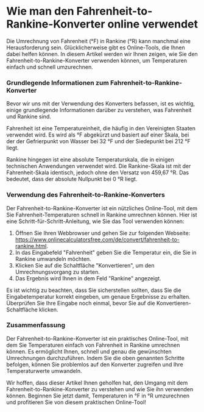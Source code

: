 Wie man den Fahrenheit-to-Rankine-Konverter online verwendet
============================================================

Die Umrechnung von Fahrenheit (°F) in Rankine (°R) kann manchmal eine Herausforderung sein. Glücklicherweise gibt es Online-Tools, die Ihnen dabei helfen können. In diesem Artikel werden wir Ihnen zeigen, wie Sie den Fahrenheit-to-Rankine-Konverter verwenden können, um Temperaturen einfach und schnell umzurechnen.

### Grundlegende Informationen zum Fahrenheit-to-Rankine-Konverter

Bevor wir uns mit der Verwendung des Konverters befassen, ist es wichtig, einige grundlegende Informationen darüber zu verstehen, was Fahrenheit und Rankine sind.

Fahrenheit ist eine Temperatureinheit, die häufig in den Vereinigten Staaten verwendet wird. Es wird als °F abgekürzt und basiert auf einer Skala, bei der der Gefrierpunkt von Wasser bei 32 °F und der Siedepunkt bei 212 °F liegt.

Rankine hingegen ist eine absolute Temperaturskala, die in einigen technischen Anwendungen verwendet wird. Die Rankine-Skala ist mit der Fahrenheit-Skala identisch, jedoch ohne den Versatz von 459,67 °R. Das bedeutet, dass der absolute Nullpunkt bei 0 °R liegt.

### Verwendung des Fahrenheit-to-Rankine-Konverters

Der Fahrenheit-to-Rankine-Konverter ist ein nützliches Online-Tool, mit dem Sie Fahrenheit-Temperaturen schnell in Rankine umrechnen können. Hier ist eine Schritt-für-Schritt-Anleitung, wie Sie das Tool verwenden können:

1. Öffnen Sie Ihren Webbrowser und gehen Sie zur folgenden Webseite: <https://www.onlinecalculatorsfree.com/de/convert/fahrenheit-to-rankine.html>.
2. In das Eingabefeld "Fahrenheit" geben Sie die Temperatur ein, die Sie in Rankine umwandeln möchten.
3. Klicken Sie auf die Schaltfläche "Konvertieren", um den Umrechnungsvorgang zu starten.
4. Das Ergebnis wird Ihnen in dem Feld "Rankine" angezeigt.

Es ist wichtig zu beachten, dass Sie sicherstellen sollten, dass Sie die Eingabetemperatur korrekt eingeben, um genaue Ergebnisse zu erhalten. Überprüfen Sie Ihre Eingabe noch einmal, bevor Sie auf die Konvertieren-Schaltfläche klicken.

### Zusammenfassung

Der Fahrenheit-to-Rankine-Konverter ist ein praktisches Online-Tool, mit dem Sie Temperaturen einfach von Fahrenheit in Rankine umrechnen können. Es ermöglicht Ihnen, schnell und genau die gewünschten Umrechnungen durchzuführen. Indem Sie die oben genannten Schritte befolgen, können Sie problemlos auf den Konverter zugreifen und Ihre Temperaturwerte umwandeln.

Wir hoffen, dass dieser Artikel Ihnen geholfen hat, den Umgang mit dem Fahrenheit-to-Rankine-Konverter zu verstehen und wie Sie ihn verwenden können. Beginnen Sie jetzt damit, Temperaturen in °F in °R umzurechnen und profitieren Sie von diesem praktischen Online-Tool!
